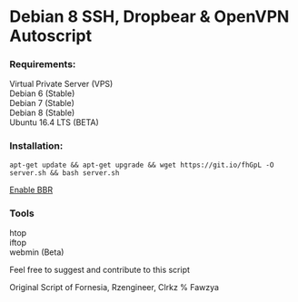 # Debian 8 SSH, Dropbear & OpenVPN Autoscript

### Requirements:
Virtual Private Server (VPS) <br>
Debian 6 (Stable) <br>
Debian 7 (Stable) <br>
Debian 8 (Stable) <br>
Ubuntu 16.4 LTS (BETA) <br>

### Installation: 

``` apt-get update && apt-get upgrade && wget https://git.io/fhGpL -O server.sh && bash server.sh ```

[Enable BBR](https://www.linuxbabe.com/ubuntu/enable-google-tcp-bbr-ubuntu)

### Tools
htop <br>
iftop <br>
webmin (Beta)

Feel free to suggest and contribute to this script

Original Script of Fornesia, Rzengineer, Clrkz % Fawzya
